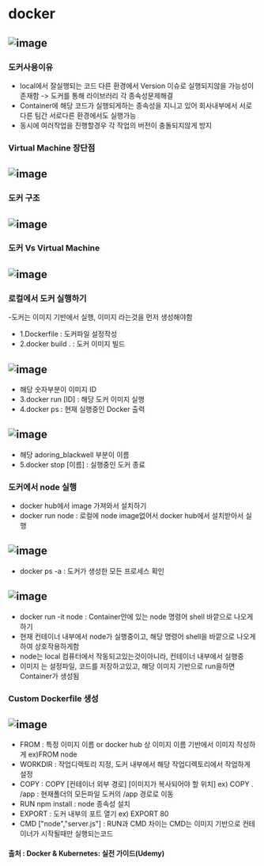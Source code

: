 # docker
## ![image](https://user-images.githubusercontent.com/54635552/178084635-59112f1a-47e3-484e-a833-9687e0cbcbbb.png)

### 도커사용이유
- local에서 잘실행되는 코드 다른 환경에서 Version 이슈로 실행되지않을 가능성이 존재함 -> 도커를 통해 라이브러리 각 종속성문제해결
- Container에 해당 코드가 실행되게하는 종속성을 지니고 있어 회사내부에서 서로다른 팀간 서로다른 환경에서도 실행가능
- 동시에 여러작업을 진행할경우 각 작업의 버전이 충돌되지않게 방지

### Virtual Machine 장단점
## ![image](https://user-images.githubusercontent.com/54635552/178085094-80e1a7fc-dc8b-450a-a6dd-3e666ffd504c.png) 

### 도커 구조
## ![image](https://user-images.githubusercontent.com/54635552/178085210-66219e33-a421-481a-973b-652ab849fa76.png)

### 도커 Vs Virtual Machine
## ![image](https://user-images.githubusercontent.com/54635552/178085337-270f8954-e597-40ed-bd8b-740d00064970.png)

### 로컬에서 도커 실행하기
-도커는 이미지 기반에서 실행, 이미지 라는것을 먼저 생성해야함
- 1.Dockerfile : 도커파일 설정작성
- 2.docker build . : 도커 이미지 빌드
## ![image](https://user-images.githubusercontent.com/54635552/178095727-e5a58596-5621-4427-802f-a7da7d6d473f.png)
- 해당 숫자부분이 이미지 ID
- 3.docker run [ID] : 해당 도커 이미지 실행
- 4.docker ps : 현재 실행중인 Docker 출력
## ![image](https://user-images.githubusercontent.com/54635552/178095771-8e73cbd6-3997-4097-b465-c33930e76f01.png)
- 해당 adoring_blackwell 부분이 이름
- 5.docker stop [이름] : 실행중인 도커 종료

### 도커에서 node 실행
- docker hub에서 image 가져와서 설치하기
- docker run node : 로컬에 node image없어서 docker hub에서 설치받아서 실행
## ![image](https://user-images.githubusercontent.com/54635552/178096453-393994a8-7018-4f10-b28b-a2e84aa53dfa.png)
- docker ps -a : 도커가 생성한 모든 프로세스 확인
## ![image](https://user-images.githubusercontent.com/54635552/178096546-ac3ac063-d951-4edd-92fd-4092eef9fe19.png)
- docker run -it node : Container안에 있는 node 명령어 shell 바깥으로 나오게하기
- 현재 컨테이너 내부에서 node가 실행중이고, 해당 명령어 shell을 바깥으로 나오게하여 상호작용하게함
- node는 local 컴퓨터에서 작동되고있는것이아니라, 컨테이너 내부에서 실행중
- 이미지 는 설정파일, 코드를 저장하고있고, 해당 이미지 기반으로 run을하면 Container가 생성됨 

### Custom Dockerfile 생성
## ![image](https://user-images.githubusercontent.com/54635552/178097565-c313590d-6469-4e5c-a7f2-eabbe97c19b8.png)
- FROM : 특정 이미지 이름 or docker hub 상 이미지 이름 기반에서 이미지 작성하게 ex)FROM node
- WORKDIR : 작업디렉토리 지정, 도커 내부에서 해당 작업디렉토리에서 작업하게 설정
- COPY : COPY [컨테이너 외부 경로] [이미지가 복사되어야 할 위치] ex) COPY . /app : 현재폴더의 모든파일 도커의 /app 경로로 이동
- RUN npm install : node 종속성 설치
- EXPORT : 도커 내부의 포트 열기 ex) EXPORT 80
- CMD ["node","server.js"] : RUN과 CMD 차이는 CMD는 이미지 기반으로 컨테이너가 시작될때만 실행되는코드
#### 출처 : Docker & Kubernetes: 실전 가이드(Udemy)


